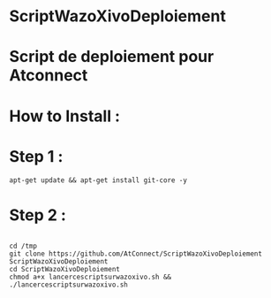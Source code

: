 # ScriptWazoXivoDeploiement
# Script de deploiement pour Atconnect

# How to Install :
# Step 1 :
```
apt-get update && apt-get install git-core -y
```
# Step 2 :
```

cd /tmp
git clone https://github.com/AtConnect/ScriptWazoXivoDeploiement ScriptWazoXivoDeploiement
cd ScriptWazoXivoDeploiement
chmod a+x lancercescriptsurwazoxivo.sh && ./lancercescriptsurwazoxivo.sh
```
